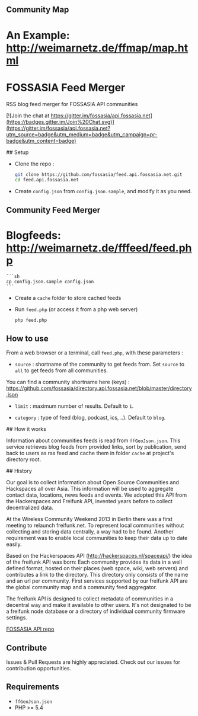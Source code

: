 Community Map
----------------------

An Example: http://weimarnetz.de/ffmap/map.html
=======
FOSSASIA Feed Merger
===========
RSS blog feed merger for FOSSASIA API communities

[![Join the chat at https://gitter.im/fossasia/api.fossasia.net](https://badges.gitter.im/Join%20Chat.svg)](https://gitter.im/fossasia/api.fossasia.net?utm_source=badge&utm_medium=badge&utm_campaign=pr-badge&utm_content=badge)

## Setup

* Clone the repo :

	```sh
	git clone https://github.com/fossasia/feed.api.fossasia.net.git
	cd feed.api.fossasia.net
	```

* Create `config.json` from `config.json.sample`, and modify it as you need.

Community Feed Merger
------------------------------

Blogfeeds: http://weimarnetz.de/fffeed/feed.php
=======
	```sh
	cp config.json.sample config.json
	```

* Create a `cache` folder to store cached feeds

* Run `feed.php` (or access it from a php web server)

	```sh
	php feed.php
	```

## How to use

From a web browser or a terminal, call `feed.php`, with these parameters : 

* `source` : shortname of the community to get feeds from. Set `source` to `all` to get feeds from all communities.

 You can find a community shortname here (keys) : https://github.com/fossasia/directory.api.fossasia.net/blob/master/directory.json
* `limit` : maximum number of results. Default to `1`.

* `category` : type of feed (blog, podcast, ics, ..). Default to `blog`.

## How it works

Information about communities feeds is read from `ffGeoJson.json`. This service retrieves blog feeds from provided links, sort by publication, send back to users as rss feed and cache them in folder `cache` at project's directory root.

## History

Our goal is to collect information about Open Source Communities and Hackspaces all over Asia. This information will be used to aggregate contact data, locations, news feeds and events.
We adopted this API from the Hackerspaces and Freifunk API, invented years before to collect decentralized data.

At the Wireless Community Weekend 2013 in Berlin there was a first meeting to relaunch freifunk.net. To represent local communities without collecting and storing data centrally, a way had to be found. Another requirement was to enable local communities to keep their data up to date easily.

Based on the Hackerspaces API (http://hackerspaces.nl/spaceapi/) the idea of the freifunk API was born: Each community provides its data in a well defined format, hosted on their places (web space, wiki, web servers) and contributes a link to the directory. This directory only consists of the name and an url per community. First services supported by our freifunk API are the global community map and a community feed aggregator.

The freifunk API is designed to collect metadata of communities in a decentral way and make it available to other users. It's not designated to be a freifunk node database or a directory of individual community firmware settings.

[FOSSASIA API repo](https://github.com/fossasia/api.fossasia.net)

## Contribute

Issues & Pull Requests are highly appreciated. Check out our issues for contribution opportunities.

## Requirements

* `ffGeoJson.json`
* PHP >= 5.4

